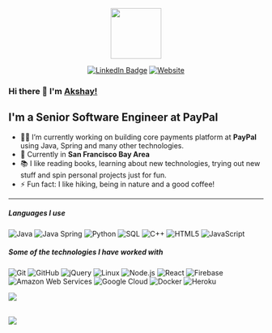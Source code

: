 



<p align="center"><img src="https://media.giphy.com/media/M9gbBd9nbDrOTu1Mqx/giphy.gif" width="100"/></p>
<p align="center">
<a href="https://www.linkedin.com/in/akshaythorve/"><img src="https://img.shields.io/badge/LinkedIn-blue?style=for-the-badge&logo=linkedin&logoColor=white" alt="LinkedIn Badge"></a>
<a href="www.akshaythorve.com"><img src="https://img.shields.io/badge/website-000000?style=for-the-badge&logo=About.me&logoColor=white" alt="Website"></a>
    

    
</p>

### Hi there 👋 I'm [Akshay!](www.akshaythorve.com)

## I'm a Senior Software Engineer at PayPal

- 👨‍💻 I’m currently working on building core payments platform at **PayPal** using Java, Spring and many other technologies.
- 📍 Currently in <b> San Francisco Bay Area</b>
- 📚 I like reading books, learning about new technologies, trying out new stuff and spin personal projects just for fun.
- ⚡ Fun fact: I like hiking, being in nature and a good coffee!

---

##### Languages I use

![Java](https://img.shields.io/badge/-Java-000000?style=flat&logo=java)
![Java Spring](https://img.shields.io/badge/-Spring-222222?style=flat&logo=spring&logoColor=6DB33F)
![Python](https://img.shields.io/badge/-Python-000000?style=flat&logo=python)
![SQL](https://img.shields.io/badge/-SQL-000000?style=flat&logo=postgresql)
![C++](https://img.shields.io/badge/-C++-000000?style=flat&logo=c%2B%2B)
![HTML5](https://img.shields.io/badge/-HTML5-000000?style=flat&logo=html5)
![JavaScript](https://img.shields.io/badge/-JavaScript-000000?style=flat&logo=javascript)


##### Some of the technologies I have worked with

![Git](https://img.shields.io/badge/-Git-222222?style=flat&logo=git&logoColor=F05032)
![GitHub](https://img.shields.io/badge/-GitHub-222222?style=flat&logo=github&logoColor=181717)
![jQuery](https://img.shields.io/badge/-jQuery-222222?style=flat&logo=jQuery&logoColor=0769AD)
![Linux](https://img.shields.io/badge/-Linux-222222?style=flat&logo=linux&logoColor=FCC624)
![Node.js](https://img.shields.io/badge/-Node.js-222222?style=flat&logo=node.js&logoColor=339933)
![React](https://img.shields.io/badge/-React-222222?style=flat&logo=React&logoColor=61DAFB)
![Firebase](https://img.shields.io/badge/Firebase-222222?style=flat-square&logo=firebase)
![Amazon Web Services](https://img.shields.io/badge/-Amazon%20Web%20Services-222222?style=flat-square&logo=Amazon-Web-Service)
![Google Cloud](https://img.shields.io/badge/Google%20Cloud-black?style=flat-square&logo=google-cloud)
![Docker](https://img.shields.io/badge/-Docker-black?style=flat-square&logo=docker)
![Heroku](https://img.shields.io/badge/-Heroku-222222?style=flat-square&logo=heroku)
<br/>


<img align="center"
    src="https://github-readme-stats.vercel.app/api/top-langs?username=thorveakshay&show_icons=true&locale=en&bg_color=0d1117&text_color=ffffff&layout=compact&hide=css"
    bg_color=#808080/>

<br>

<img src="https://komarev.com/ghpvc/?username=thorveakshay&label=Profile%20views&color=0e75b6&style=flat"/> 

<!--
**thorveakshay/thorveakshay** is a ✨ _special_ ✨ repository because its `README.md` (this file) appears on your GitHub profile.

Here are some ideas to get you started:

- 🔭 I’m currently working on ...
- 🌱 I’m currently learning ...
- 👯 I’m looking to collaborate on ...
- 🤔 I’m looking for help with ...
- 💬 Ask me about ...
- 📫 How to reach me: ...
- 😄 Pronouns: ...
- ⚡ Fun fact: ...

<br>

<img align="right" alt="GIF" height="160px" src="https://media.giphy.com/media/Ah3zHH7hvsSB2/giphy.gif" />

##### Profile Views
<img src="https://komarev.com/ghpvc/?username=thorveakshay&label=Profile%20views&color=0e75b6&style=flat"/> 

<br>
-->
